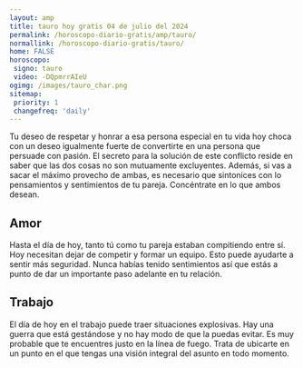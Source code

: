 ```yaml
---
layout: amp
title: tauro hoy gratis 04 de julio del 2024 
permalink: /horoscopo-diario-gratis/amp/tauro/
normallink: /horoscopo-diario-gratis/tauro/
home: FALSE
horoscopo:
 signo: tauro
 video: -DQpmrrAIeU
ogimg: /images/tauro_char.png
sitemap:
 priority: 1
 changefreq: 'daily'
---
```



Tu deseo de respetar y honrar a esa persona especial en tu vida hoy choca con un deseo igualmente fuerte de convertirte en una persona que persuade con pasión. El secreto para la solución de este conflicto reside en saber que las dos cosas no son mutuamente excluyentes. Además, si vas a sacar el máximo provecho de ambas, es necesario que sintonices con lo pensamientos y sentimientos de tu pareja. Concéntrate en lo que ambos desean.

## Amor

Hasta el día de hoy, tanto tú como tu pareja estaban compitiendo entre sí. Hoy necesitan dejar de competir y formar un equipo. Esto puede ayudarte a sentir más seguridad. Nunca habías tenido sentimientos así que estás a punto de dar un importante paso adelante en tu relación.

## Trabajo

El día de hoy en el trabajo puede traer situaciones explosivas. Hay una guerra que está gestándose y no hay modo de que la puedas evitar. Es muy probable que te encuentres justo en la línea de fuego. Trata de ubicarte en un punto en el que tengas una visión integral del asunto en todo momento.